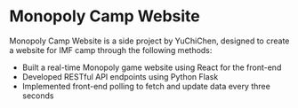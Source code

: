 # Monopoly Camp Website
Monopoly Camp Website is a side project by YuChiChen, designed to create a website for IMF camp through the following methods:
- Built a real-time Monopoly game website using React for the front-end
- Developed RESTful API endpoints using Python Flask
- Implemented front-end polling to fetch and update data every three seconds
